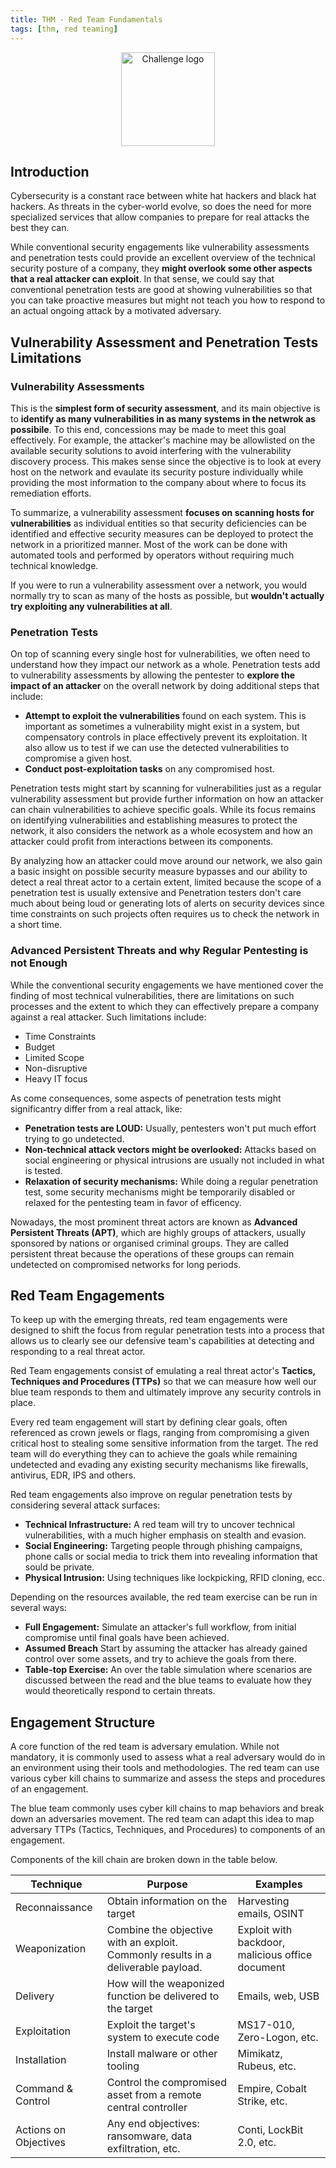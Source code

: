 ```yaml
---
title: THM - Red Team Fundamentals
tags: [thm, red teaming]
---
```


<div style="text-align:center;">
<img src="https://tryhackme-images.s3.amazonaws.com/room-icons/5f68b8ec8a93fe7c9f5c01b0c7bbad1c.png" alt="Challenge logo" style="height:150px;">
</div>

## Introduction

Cybersecurity is a constant race between white hat hackers and black hat hackers. As threats in the cyber-world evolve, so does the need for more specialized services that allow companies to prepare for real attacks the best they can.

While conventional security engagements like vulnerability assessments and penetration tests could provide an excellent overview of the technical security posture of a company, they **might overlook some other aspects that a real attacker can exploit**. In that sense, we could say that conventional penetration tests are good at showing vulnerabilities so that you can take proactive measures but might not teach you how to respond to an actual ongoing attack by a motivated adversary.

## Vulnerability Assessment and Penetration Tests Limitations

### Vulnerability Assessments

This is the **simplest form of security assessment**, and its main objective is to **identify as many vulnerabilities in as many systems in the netwrok as possibile**. To this end, concessions may be made to meet this goal effectively. For example, the attacker's machine may be allowlisted on the available security solutions to avoid interfering with the vulnerability discovery process. This makes sense since the objective is to look at every host on the network and evaulate its security posture individually while providing the most information to the company about where to focus its remediation efforts.

To summarize, a vulnerability assessment **focuses on scanning hosts for vulnerabilities** as individual entities so that security deficiencies can be identified and effective security measures can be deployed to protect the network in a prioritized manner. Most of the work can be done with automated tools and performed by operators without requiring much technical knowledge.

If you were to run a vulnerability assessment over a network, you would normally try to scan as many of the hosts as possible, but **wouldn't actually try exploiting any vulnerabilities at all**.

### Penetration Tests

On top of scanning every single host for vulnerabilities, we often need to understand how they impact our network as a whole. Penetration tests add to vulnerability assessments by allowing the pentester to **explore the impact of an attacker** on the overall network by doing additional steps that include:

- **Attempt to exploit the vulnerabilities** found on each system. This is important as sometimes a vulnerability might exist in a system, but compensatory controls in place effectively prevent its exploitation. It also allow us to test if we can use the detected vulnerabilities to compromise a given host.
- **Conduct post-exploitation tasks** on any compromised host.

Penetration tests might start by scanning for vulnerabilities just as a regular vulnerability assessment but provide further information on how an attacker can chain vulnerabilities to achieve specific goals. While its focus remains on identifying vulnerabilities and establishing measures to protect the network, it also considers the network as a whole ecosystem and how an attacker could profit from interactions between its components.

By analyzing how an attacker could move around our network, we also gain a basic insight on possible security measure bypasses and our ability to detect a real threat actor to a certain extent, limited because the scope of a penetration test is usually extensive and Penetration testers don't care much about being loud or generating lots of alerts on security devices since time constraints on such projects often requires us to check the network in a short time.

### Advanced Persistent Threats and why Regular Pentesting is not Enough

While the conventional security engagements we have mentioned cover the finding of most technical vulnerabilities, there are limitations on such processes and the extent to which they can effectively prepare a company against a real attacker. Such limitations include:

- Time Constraints
- Budget
- Limited Scope
- Non-disruptive
- Heavy IT focus

As come consequences, some aspects of penetration tests might significantry differ from a real attack, like:

- **Penetration tests are LOUD:** Usually, pentesters won't put much effort trying to go undetected.
- **Non-technical attack vectors might be overlooked:** Attacks based on social engineering or physical intrusions are usually not included in what is tested.
- **Relaxation of security mechanisms:** While doing a regular penetration test, some security mechanisms might be temporarily disabled or relaxed for the pentesting team in favor of efficency.

Nowadays, the most prominent threat actors are known as **Advanced Persistent Threats (APT)**, which are highly groups of attackers, usually sponsored by nations or organised criminal groups. They are called persistent threat because the operations of these groups can remain undetected on compromised networks for long periods.

## Red Team Engagements

To keep up with the emerging threats, red team engagements were designed to shift the focus from regular penetration tests into a process that allows us to clearly see our defensive team's capabilities at detecting and responding to a real threat actor.

Red Team engagements consist of emulating a real threat actor's **Tactics, Techniques and Procedures (TTPs)** so that we can measure how well our blue team responds to them and ultimately improve any security controls in place.

Every red team engagement will start by defining clear goals, often referenced as crown jewels or flags, ranging from compromising a given critical host to stealing some sensitive information from the target. The red team will do everything they can to achieve the goals while remaining undetected and evading any existing security mechanisms like firewalls, antivirus, EDR, IPS and others. 

Red team engagements also improve on regular penetration tests by considering several attack surfaces:

- **Technical Infrastructure:** A red team will try to uncover technical vulnerabilities, with a much higher emphasis on stealth and evasion.
- **Social Engineering:** Targeting people through phishing campaigns, phone calls or social media to trick them into revealing information that sould be private.
- **Physical Intrusion:** Using techniques like lockpicking, RFID cloning, ecc.

Depending on the resources available, the red team exercise can be run in several ways:

- **Full Engagement:** Simulate an attacker's full workflow, from initial compromise until final goals have been achieved.
- **Assumed Breach** Start by assuming the attacker has already gained control over some assets, and try to achieve the goals from there.
- **Table-top Exercise:** An over the table simulation where scenarios are discussed between the read and the blue teams to evaluate how they would theoretically respond to certain threats.

## Engagement Structure

A core function of the red team is adversary emulation. While not mandatory, it is commonly used to assess what a real adversary would do in an environment using their tools and methodologies. The red team can use various cyber kill chains to summarize and assess the steps and procedures of an engagement.

The blue team commonly uses cyber kill chains to map behaviors and break down an adversaries movement. The red team can adapt this idea to map adversary TTPs (Tactics, Techniques, and Procedures) to components of an engagement.

Components of the kill chain are broken down in the table below.

**Technique**  | **Purpose**                      | **Examples**
---------------|----------------------------------|--------------------------
Reconnaissance | Obtain information on the target | Harvesting emails, OSINT
Weaponization  | Combine the objective with an exploit. Commonly results in a deliverable payload. | Exploit with backdoor, malicious office document
Delivery       | How will the weaponized function be delivered to the target | Emails, web, USB
Exploitation   | Exploit the target's system to execute code | MS17-010, Zero-Logon, etc.
Installation   | Install malware or other tooling | Mimikatz, Rubeus, etc.
Command & Control | Control the compromised asset from a remote central controller | Empire, Cobalt Strike, etc.
Actions on Objectives | Any end objectives: ransomware, data exfiltration, etc.	| Conti, LockBit 2.0, etc.

